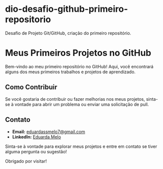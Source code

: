 # dio-desafio-github-primeiro-repositorio
Desafio de Projeto Git/GitHub, criação do primeiro repositório.

# Meus Primeiros Projetos no GitHub

Bem-vindo ao meu primeiro repositório no GitHub! Aqui, você encontrará alguns dos meus primeiros trabalhos e projetos de aprendizado.

## Como Contribuir

Se você gostaria de contribuir ou fazer melhorias nos meus projetos, sinta-se à vontade para abrir um problema ou enviar uma solicitação de pull.

## Contato

- **Email:** eduardassmelo7@gmail.com
- **LinkedIn:** [Eduarda Melo](https://www.linkedin.com/in/eduardassmelo/)

Sinta-se à vontade para explorar meus projetos e entre em contato se tiver alguma pergunta ou sugestão!

Obrigado por visitar!

